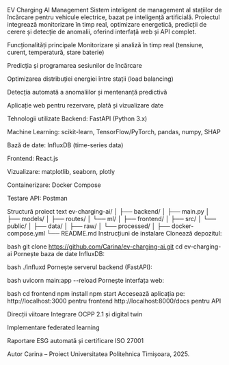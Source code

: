 EV Charging AI Management
Sistem inteligent de management al stațiilor de încărcare pentru vehicule electrice, bazat pe inteligență artificială. Proiectul integrează monitorizare în timp real, optimizare energetică, predicții de cerere și detecție de anomalii, oferind interfață web și API complet.

Funcționalități principale
Monitorizare și analiză în timp real (tensiune, curent, temperatură, stare baterie)

Predicția și programarea sesiunilor de încărcare

Optimizarea distribuției energiei între stații (load balancing)

Detecția automată a anomaliilor și mentenanță predictivă

Aplicație web pentru rezervare, plată și vizualizare date

Tehnologii utilizate
Backend: FastAPI (Python 3.x)

Machine Learning: scikit-learn, TensorFlow/PyTorch, pandas, numpy, SHAP

Bază de date: InfluxDB (time-series data)

Frontend: React.js

Vizualizare: matplotlib, seaborn, plotly

Containerizare: Docker Compose

Testare API: Postman

Structură proiect
text
ev-charging-ai/
│
├── backend/
│   ├── main.py
│   ├── models/
│   ├── routes/
│   └── ml/
│
├── frontend/
│   ├── src/
│   └── public/
│
├── data/
│   ├── raw/
│   └── processed/
│
├── docker-compose.yml
└── README.md
Instrucțiuni de instalare
Clonează depozitul:

bash
git clone https://github.com/Carina/ev-charging-ai.git
cd ev-charging-ai
Pornește baza de date InfluxDB:

bash
./influxd
Pornește serverul backend (FastAPI):

bash
uvicorn main:app --reload
Pornește interfața web:

bash
cd frontend
npm install
npm start
Accesează aplicația pe:
http://localhost:3000 pentru frontend
http://localhost:8000/docs pentru API

Direcții viitoare
Integrare OCPP 2.1 și digital twin

Implementare federated learning

Raportare ESG automată și certificare ISO 27001

Autor
Carina – Proiect Universitatea Politehnica Timișoara, 2025.
